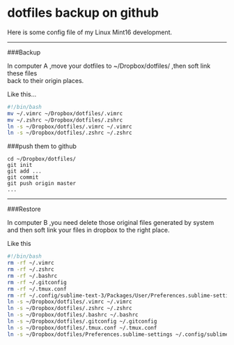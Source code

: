 dotfiles backup on github
================

Here is some config file of my Linux Mint16 development.

-------------------
###Backup  

In computer A ,move your dotfiles to ~/Dropbox/dotfiles/ ,then soft link these files  
back to their origin places.

Like this...

```bash
#!/bin/bash
mv ~/.vimrc ~/Dropbox/dotfiles/.vimrc
mv ~/.zshrc ~/Dropbox/dotfiles/.zshrc
ln -s ~/Dropbox/dotfiles/.vimrc ~/.vimrc
ln -s ~/Dropbox/dotfiles/.zshrc ~/.zshrc
```

###push them to github

```
cd ~/Dropbox/dotfiles/
git init 
git add ...
git commit
git push origin master
...

```
-------------------------


###Restore

In computer B ,you need delete those original files generated by system  
and then soft link your files in dropbox to the right place.

Like this

```bash
#!/bin/bash
rm -rf ~/.vimrc 
rm -rf ~/.zshrc
rm -rf ~/.bashrc
rm -rf ~/.gitconfig
rm -rf ~/.tmux.conf
rm -rf ~/.config/sublime-text-3/Packages/User/Preferences.sublime-settings
ln -s ~/Dropbox/dotfiles/.vimrc ~/.vimrc
ln -s ~/Dropbox/dotfiles/.zshrc ~/.zshrc
ln -s ~/Dropbox/dotfiles/.bashrc ~/.bashrc
ln -s ~/Dropbox/dotfiles/.gitconfig ~/.gitconfig
ln -s ~/Dropbox/dotfiles/.tmux.conf ~/.tmux.conf
ln -s ~/Dropbox/dotfiles/Preferences.sublime-settings ~/.config/sublime-text-3/Packages/User/Preferences.sublime-settings
```


